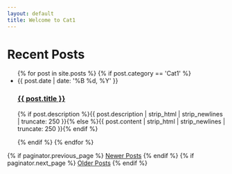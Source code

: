 ```yaml
---
layout: default
title: Welcome to Cat1
---
```


<div class="home" id="home">
 <h1 class="pageTitle">Recent Posts</h1>
  <ul class="posts noList">
    {% for post in site.posts %}
      {% if post.category == 'Cat1' %}
        <li>
          <span class="date">{{ post.date | date: '%B %d, %Y' }}</span>
          <h3><a class="post-link" href="{{ post.url | prepend: site.baseurl }}">{{ post.title }}</a></h3>
          <p class="description">{% if post.description %}{{ post.description | strip_html | strip_newlines | truncate: 250 }}{% else %}{{ post.content | strip_html | strip_newlines | truncate: 250 }}{% endif %}</p>
        </li>
      {% endif %}
    {% endfor %}
  </ul>
 
  <!-- Pagination links -->
  <div class="pagination">
    {% if paginator.previous_page %}
      <a href="{{ paginator.previous_page_path | prepend: site.baseurl }}" class="previous button__outline">Newer Posts</a> 
    {% endif %}
    {% if paginator.next_page %}
      <a href="{{ paginator.next_page_path | prepend: site.baseurl }}" class="next button__outline">Older Posts</a>
    {% endif %}
  </div>
</div>
